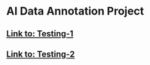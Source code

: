# AI Data Annotation Project

## [Link to: Testing-1](http://ilkaysen18.github.io/ai-data-annotation/testing-1)

## [Link to: Testing-2](http://ilkaysen18.github.io/ai-data-annotation/testing-2)
